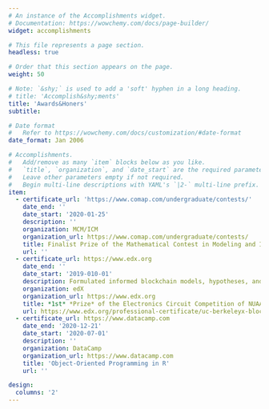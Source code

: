 ```yaml
---
# An instance of the Accomplishments widget.
# Documentation: https://wowchemy.com/docs/page-builder/
widget: accomplishments

# This file represents a page section.
headless: true

# Order that this section appears on the page.
weight: 50

# Note: `&shy;` is used to add a 'soft' hyphen in a long heading.
# title: 'Accomplish&shy;ments'
title: 'Awards&Honers'
subtitle:

# Date format
#   Refer to https://wowchemy.com/docs/customization/#date-format
date_format: Jan 2006

# Accomplishments.
#   Add/remove as many `item` blocks below as you like.
#   `title`, `organization`, and `date_start` are the required parameters.
#   Leave other parameters empty if not required.
#   Begin multi-line descriptions with YAML's `|2-` multi-line prefix.
item:
  - certificate_url: 'https://www.comap.com/undergraduate/contests/'
    date_end: ''
    date_start: '2020-01-25'
    description: ''
    organization: MCM/ICM
    organization_url: https://www.comap.com/undergraduate/contests/
    title: Finalist Prize of the Mathematical Contest in Modeling and Interdisciplinary Contest in Modeling
    url: ''
  - certificate_url: https://www.edx.org
    date_end: ''
    date_start: '2019-010-01'
    description: Formulated informed blockchain models, hypotheses, and use cases.
    organization: edX
    organization_url: https://www.edx.org
    title: *1st* *Prize* of the Electronics Circuit Competition of NUAA
    url: https://www.edx.org/professional-certificate/uc-berkeleyx-blockchain-fundamentals
  - certificate_url: https://www.datacamp.com
    date_end: '2020-12-21'
    date_start: '2020-07-01'
    description: ''
    organization: DataCamp
    organization_url: https://www.datacamp.com
    title: 'Object-Oriented Programming in R'
    url: ''

design:
  columns: '2'
---
```

